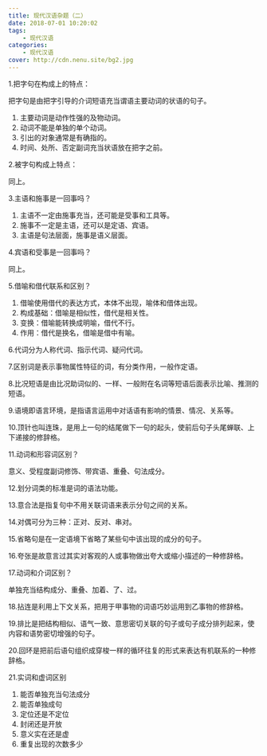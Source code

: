 ```yaml
---
title: 现代汉语杂题（二）
date: 2018-07-01 10:20:02
tags: 
    - 现代汉语
categories:
    - 现代汉语
cover: http://cdn.nenu.site/bg2.jpg
---
```


1.把字句在构成上的特点：

把字句是由把字引导的介词短语充当谓语主要动词的状语的句子。

1. 主要动词是动作性强的及物动词。
2. 动词不能是单独的单个动词。
3. 引出的对象通常是有确指的。
4. 时间、处所、否定副词充当状语放在把字之前。

2.被字句构成上特点：

同上。

3.主语和施事是一回事吗？

1. 主语不一定由施事充当，还可能是受事和工具等。
2. 施事不一定是主语，还可以是定语、宾语。
3. 主语是句法层面，施事是语义层面。

4.宾语和受事是一回事吗？

同上。

5.借喻和借代联系和区别？

1. 借喻使用借代的表达方式，本体不出现，喻体和借体出现。
2. 构成基础：借喻是相似性，借代是相关性。
3. 变换：借喻能转换成明喻，借代不行。
4. 作用：借代是换名，借喻是借中有喻。

6.代词分为人称代词、指示代词、疑问代词。

7.区别词是表示事物属性特征的词，有分类作用，一般作定语。

8.比况短语是由比况助词似的、一样、一般附在名词等短语后面表示比喻、推测的短语。

9.语境即语言环境，是指语言运用中对话语有影响的情景、情况、关系等。

10.顶针也叫连珠，是用上一句的结尾做下一句的起头，使前后句子头尾蝉联、上下递接的修辞格。

11.动词和形容词区别？

意义、受程度副词修饰、带宾语、重叠、句法成分。

12.划分词类的标准是词的语法功能。

13.意合法是指复句中不用关联词语来表示分句之间的关系。

14.对偶可分为三种：正对、反对、串对。

15.省略句是在一定语境下省略了某些句中该出现的成分的句子。

16.夸张是故意言过其实对客观的人或事物做出夸大或缩小描述的一种修辞格。

17.动词和介词区别？

单独充当结构成分、重叠、加着、了、过。

18.拈连是利用上下文关系，把用于甲事物的词语巧妙运用到乙事物的修辞格。

19.排比是把结构相似、语气一致、意思密切关联的句子或句子成分排列起来，使内容和语势密切增强的句子。

20.回环是把前后语句组织成穿梭一样的循环往复的形式来表达有机联系的一种修辞格。

21.实词和虚词区别

1. 能否单独充当句法成分
2. 能否单独成句
3. 定位还是不定位
4. 封闭还是开放
5. 意义实在还是虚
6. 重复出现的次数多少

